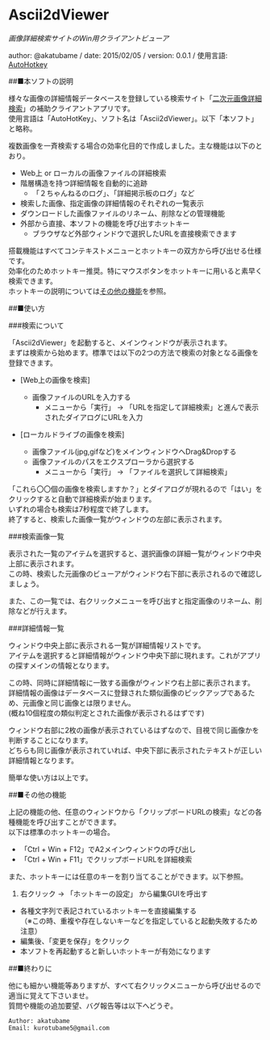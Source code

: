 # Ascii2dViewer
*画像詳細検索サイトのWin用クライアントビューア*

author: @akatubame
/ date: 2015/02/05
/ version: 0.0.1
/ 使用言語: [AutoHotkey](http://ahkwiki.net/Top)

##■本ソフトの説明

様々な画像の詳細情報データベースを登録している検索サイト「[二次元画像詳細検索](http://www.ascii2d.net/imagesearch/)」の補助クライアントアプリです。  
使用言語は「AutoHotKey」、ソフト名は「Ascii2dViewer」。以下「本ソフト」と略称。

複数画像を一斉検索する場合の効率化目的で作成しました。主な機能は以下のとおり。

- Web上 or ローカルの画像ファイルの詳細検索
- 階層構造を持つ詳細情報を自動的に追跡
    - 「２ちゃんねるのログ」、「詳細掲示板のログ」など
- 検索した画像、指定画像の詳細情報のそれぞれの一覧表示
- ダウンロードした画像ファイルのリネーム、削除などの管理機能
- 外部から直接、本ソフトの機能を呼び出すホットキー
    - ブラウザなど外部ウィンドウで選択したURLを直接検索できます

搭載機能はすべてコンテキストメニューとホットキーの双方から呼び出せる仕様です。  
効率化のためホットキー推奨。特にマウスボタンをホットキーに用いると素早く検索できます。  
ホットキーの説明については[その他の機能](#other)を参照。

##■使い方

###検索について

「Ascii2dViewer」を起動すると、メインウィンドウが表示されます。  
まずは検索から始めます。標準では以下の2つの方法で検索の対象となる画像を登録できます。

- [Web上の画像を検索]  
    - 画像ファイルのURLを入力する
        - メニューから「実行」 → 「URLを指定して詳細検索」と進んで表示されたダイアログにURLを入力

- [ローカルドライブの画像を検索]  
    - 画像ファイル(jpg,gifなど)をメインウィンドウへDrag&Dropする  
    - 画像ファイルのパスをエクスプローラから選択する
        - メニューから「実行」 → 「ファイルを選択して詳細検索」
	
「これら〇〇個の画像を検索しますか？」とダイアログが現れるので「はい」をクリックすると自動で詳細検索が始まります。  
いずれの場合も検索は7秒程度で終了します。  
終了すると、検索した画像一覧がウィンドウの左部に表示されます。

###検索画像一覧

表示された一覧のアイテムを選択すると、選択画像の詳細一覧がウィンドウ中央上部に表示されます。  
この時、検索した元画像のビューアがウィンドウ右下部に表示されるので確認しましょう。  

また、この一覧では、右クリックメニューを呼び出すと指定画像のリネーム、削除などが行えます。

###詳細情報一覧

ウィンドウ中央上部に表示される一覧が詳細情報リストです。  
アイテムを選択すると詳細情報がウィンドウ中央下部に現れます。これがアプリの探すメインの情報となります。  

この時、同時に詳細情報に一致する画像がウィンドウ右上部に表示されます。  
詳細情報の画像はデータベースに登録された類似画像のピックアップであるため、元画像と同じ画像とは限りません。  
(概ね10個程度の類似判定とされた画像が表示されるはずです)  

ウィンドウ右部に2枚の画像が表示されているはずなので、目視で同じ画像かを判断することになります。  
どちらも同じ画像が表示されていれば、中央下部に表示されたテキストが正しい詳細情報となります。

簡単な使い方は以上です。


##■その他の機能<a name ="other">

上記の機能の他、任意のウィンドウから「クリップボードURLの検索」などの各種機能を呼び出すことができます。  
以下は標準のホットキーの場合。

- 「Ctrl + Win + F12」でA2メインウィンドウの呼び出し
- 「Ctrl + Win + F11」でクリップボードURLを詳細検索

また、ホットキーには任意のキーを割り当てることができます。以下参照。

1. 右クリック → 「ホットキーの設定」 から編集GUIを呼出す
* 各種文字列で表記されているホットキーを直接編集する  
	（※この時、重複や存在しないキーなどを指定していると起動失敗するため注意）
* 編集後、「変更を保存」をクリック
* 本ソフトを再起動すると新しいホットキーが有効になります

##■終わりに  

他にも細かい機能等ありますが、すべて右クリックメニューから呼び出せるので適当に覚えて下さいませ。  
質問や機能の追加要望、バグ報告等は以下へどうぞ。

	Author: akatubame  
	Email: kurotubame5@gmail.com
